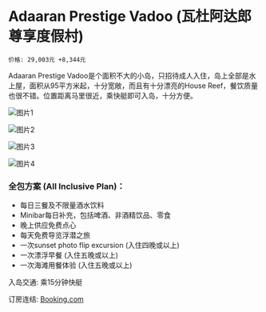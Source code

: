 # Adaaran Prestige Vadoo (瓦杜阿达郎尊享度假村)

```
价格: 29,003元 +8,344元
```

Adaaran Prestige Vadoo是个面积不大的小岛，只招待成人入住，岛上全部是水上屋，面积从95平方米起，十分宽敞，而且有十分漂亮的House Reef，餐饮质量也很不错。位置距离马里很近，乘快艇即可入岛，十分方便。

![图片1](https://www.daydaytravel.hk/wp-content/uploads/2023/10/adaaran-prestige-vadoo-all-inclusive.jpg)

![图片2](https://www.daydaytravel.hk/wp-content/uploads/2023/10/adaaran-prestige-vadoo-water-villa.jpg)

![图片3](https://www.daydaytravel.hk/wp-content/uploads/2023/10/adaaran-prestige-vadoo-bedroom.jpg)

![图片4](https://www.daydaytravel.hk/wp-content/uploads/2023/10/adaaran-prestige-vadoo-sunset.jpg)

### 全包方案 (All Inclusive Plan)：

- 每日三餐及不限量酒水饮料
- Minibar每日补充，包括啤酒、非酒精饮品、零食
- 晚上供应免费点心
- 每天免费导览浮潜之旅
- 一次sunset photo flip excursion (入住四晚或以上)
- 一次漂浮早餐 (入住五晚或以上)
- 一次海滩用餐体验 (入住五晚或以上)

入岛交通: 乘15分钟快艇

订房连结: [Booking.com](https://www.daydaytravel.hk/out/booking-com-adaaran-prestige-vadoo)
